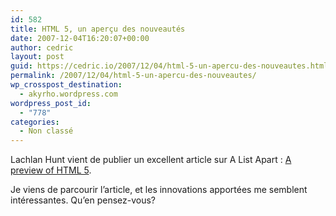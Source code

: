 ```yaml
---
id: 582
title: HTML 5, un aperçu des nouveautés
date: 2007-12-04T16:20:07+00:00
author: cedric
layout: post
guid: https://cedric.io/2007/12/04/html-5-un-apercu-des-nouveautes.html
permalink: /2007/12/04/html-5-un-apercu-des-nouveautes/
wp_crosspost_destination:
  - akyrho.wordpress.com
wordpress_post_id:
  - "778"
categories:
  - Non classé
---
```

Lachlan Hunt vient de publier un excellent article sur A List Apart : [A preview of HTML 5](http://www.alistapart.com/articles/previewofhtml5).

Je viens de parcourir l’article, et les innovations apportées me semblent intéressantes. Qu’en pensez-vous?